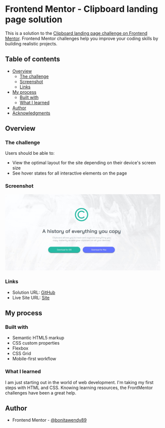 # Frontend Mentor - Clipboard landing page solution

This is a solution to the [Clipboard landing page challenge on Frontend Mentor](https://www.frontendmentor.io/challenges/clipboard-landing-page-5cc9bccd6c4c91111378ecb9). Frontend Mentor challenges help you improve your coding skills by building realistic projects. 

## Table of contents

- [Overview](#overview)
  - [The challenge](#the-challenge)
  - [Screenshot](#screenshot)
  - [Links](#links)
- [My process](#my-process)
  - [Built with](#built-with)
  - [What I learned](#what-i-learned)
- [Author](#author)
- [Acknowledgments](#acknowledgments)


## Overview

### The challenge

Users should be able to:

- View the optimal layout for the site depending on their device's screen size
- See hover states for all interactive elements on the page

### Screenshot

![](./screenshot.jpg)


### Links

- Solution URL: [GitHub](https://github.com/SailorMoonDev/frontendMentorChallenges_clipboard-landing-page-master_Junior-HTML-CSS)
- Live Site URL: [Site](https://sailormoondev.github.io/frontendMentorChallenges_clipboard-landing-page-master_Junior-HTML-CSS)

## My process

### Built with

- Semantic HTML5 markup
- CSS custom properties
- Flexbox
- CSS Grid
- Mobile-first workflow


### What I learned

I am just starting out in the world of web development. I'm taking my first steps with HTML and CSS. Knowing learning resources, the FrontMentor challenges have been a great help.


## Author

- Frontend Mentor - [@bonitawendy89](https://www.frontendmentor.io/profile/bonitawendy89)